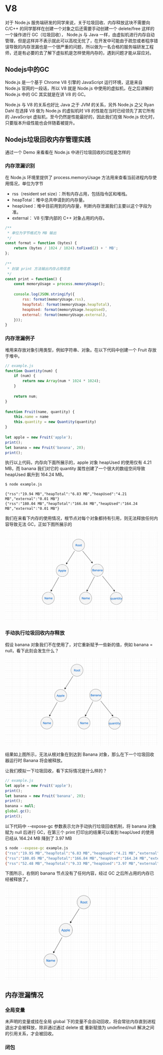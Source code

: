 # V8

对于 Node.js 服务端研发的同学来说，关于垃圾回收、内存释放这块不需要向 C/C++ 的同学那样在创建一个对象之后还需要手动创建一个 delete/free 这样的一个操作进行 GC（垃圾回收）， Node.js 与 Java 一样，由虚拟机进行内存自动管理，但是这样并不表示就此可以高枕无忧了，在开发中可能由于疏忽或者程序错误导致的内存泄漏也是一个很严重的问题，所以做为一名合格的服务端研发工程师，还是有必要的去了解下虚拟机是怎样使用内存的，遇到问题才能从容应对。

## Nodejs中的GC

Node.js 是一个基于 Chrome V8 引擎的 JavaScript 运行环境，这是来自 Node.js 官网的一段话，所以 V8 就是 Node.js 中使用的虚拟机，在之后讲解的 Node.js 中的 GC 其实就是在讲 V8 的 GC。

Node.js 与 V8 的关系也好比 Java 之于 JVM 的关系，另外 Node.js 之父 Ryan Dahl 在选择 V8 做为 Node.js 的虚拟机时 V8 的性能在当时已经领先了其它所有的 JavaScript 虚拟机，至今仍然是性能最好的，因此我们在做 Node.js 优化时，只要版本升级性能也会伴随着被提升。

## Nodejs垃圾回收内存管理实践

通过一个 Demo 来看看在 Node.js 中进行垃圾回收的过程是怎样的

### 内存泄漏识别

在 Node.js 环境里提供了 process.memoryUsage 方法用来查看当前进程内存使用情况，单位为字节

* rss（resident set size）：所有内存占用，包括指令区和堆栈。
* heapTotal：堆中总共申请到的内存量。
* heapUsed：堆中目前用到的内存量，判断内存泄漏我们主要以这个字段为准。
* external： V8 引擎内部的 C++ 对象占用的内存。

```js
/**
 * 单位为字节格式为 MB 输出
 */
const format = function (bytes) {
    return (bytes / 1024 / 1024).toFixed(2) + ' MB';
};

/**
 * 封装 print 方法输出内存占用信息 
 */
const print = function() {
    const memoryUsage = process.memoryUsage();

    console.log(JSON.stringify({
        rss: format(memoryUsage.rss),
        heapTotal: format(memoryUsage.heapTotal),
        heapUsed: format(memoryUsage.heapUsed),
        external: format(memoryUsage.external),
    }));
}
```

### 内存泄漏例子

堆用来存放对象引用类型，例如字符串、对象。在以下代码中创建一个 Fruit 存放于堆中。

```js
// example.js
function Quantity(num) {
    if (num) {
        return new Array(num * 1024 * 1024);
    }

    return num;
}

function Fruit(name, quantity) {
    this.name = name
    this.quantity = new Quantity(quantity)
}

let apple = new Fruit('apple');
print();
let banana = new Fruit('banana', 20);
print();
```

执行以上代码，内存向下面所展示的，apple 对象 heapUsed 的使用仅有 4.21 MB，而 banana 我们对它的 quantity 属性创建了一个很大的数组空间导致 heapUsed 飙升到 164.24 MB。

```
$ node example.js

{"rss":"19.94 MB","heapTotal":"6.83 MB","heapUsed":"4.21 MB","external":"0.01 MB"}
{"rss":"180.04 MB","heapTotal":"166.84 MB","heapUsed":"164.24 MB","external":"0.01 MB"}
```

我们在来看下内存的使用情况，根节点对每个对象都持有引用，则无法释放任何内容导致无法 GC，正如下图所展示的

![](./img/memory-0190620-002.png)

### 手动执行垃圾回收内存释放

假设 banana 对象我们不在使用了，对它重新赋予一些新的值，例如 banana = null，看下此刻会发生什么？

![](./img/memory-0190621-001.png)

结果如上图所示，无法从根对象在到达到 Banana 对象，那么在下一个垃圾回收器运行时 Banana 将会被释放。

让我们模拟一下垃圾回收，看下实际情况是什么样的？

```js
// example.js
let apple = new Fruit('apple');
print();
let banana = new Fruit('banana', 20);
print();
banana = null;
global.gc();
print();
```

以下代码中 --expose-gc 参数表示允许手动执行垃圾回收机制，将 banana 对象赋为 null 后进行 GC，在第三个 print 打印出的结果可以看到 heapUsed 的使用已经从 164.24 MB 降到了 3.97 MB

```bash
$ node --expose-gc example.js
{"rss":"19.95 MB","heapTotal":"6.83 MB","heapUsed":"4.21 MB","external":"0.01 MB"}
{"rss":"180.05 MB","heapTotal":"166.84 MB","heapUsed":"164.24 MB","external":"0.01 MB"}
{"rss":"52.48 MB","heapTotal":"9.33 MB","heapUsed":"3.97 MB","external":"0.01 MB"}
```

下图所示，右侧的 banana 节点没有了任何内容，经过 GC 之后所占用的内存已经被释放了。

![](./img/memory-0190621-002.png)

## 内存泄漏情况

### 全局变量

未声明的变量或挂在全局 global 下的变量不会自动回收，将会常驻内存直到进程退出才会被释放，除非通过通过 delete 或 重新赋值为 undefined/null 解决之间的引用关系，才会被回收。

### 闭包
